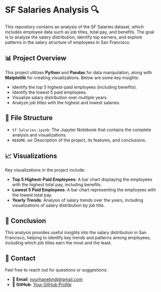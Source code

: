 # SF Salaries Analysis 🔍

This repository contains an analysis of the SF Salaries dataset, which includes employee data such as job titles, total pay, and benefits. The goal is to analyze the salary distribution, identify top earners, and explore patterns in the salary structure of employees in San Francisco.

## 📊 Project Overview

This project utilizes **Python** and **Pandas** for data manipulation, along with **Matplotlib** for creating visualizations. Below are some key insights:

- Identify the top 5 highest-paid employees (including benefits).
- Identify the lowest 5 paid employees.
- Visualize salary distribution over multiple years.
- Analyze job titles with the highest and lowest salaries.

## 📂 File Structure

- `Sf Salaries.ipynb`: The Jupyter Notebook that contains the complete analysis and visualizations.
- `README.md`: Description of the project, its features, and conclusions.

## 📈 Visualizations

Key visualizations in the project include:

- **Top 5 Highest-Paid Employees**: A bar chart displaying the employees with the highest total pay, including benefits.
- **Lowest 5 Paid Employees**: A bar chart representing the employees with the lowest total pay.
- **Yearly Trends**: Analysis of salary trends over the years, including visualizations of salary distribution by job title.

## 🎯 Conclusion

This analysis provides useful insights into the salary distribution in San Francisco, helping to identify key trends and patterns among employees, including which job titles earn the most and the least.

## 👤 Contact

Feel free to reach out for questions or suggestions:

- 📧 **Email**: nourhanebndj@gmail.com
- 🐙 **GitHub**: [Your GitHub Profile](https://github.com/nourhanebndj)
